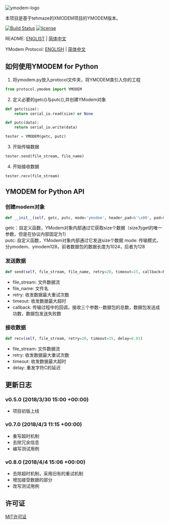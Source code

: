 ![ymodem-logo](https://raw.githubusercontent.com/alexwoo1900/ymodem/master/docs/assets/ymodem-logo.png)

本项目是基于tehmaze的XMODEM项目的YMODEM版本。

[![Build Status](https://www.travis-ci.org/alexwoo1900/YModem.svg?branch=master)](https://www.travis-ci.org/alexwoo1900/YModem)
[![license](https://img.shields.io/github/license/mashape/apistatus.svg)](https://opensource.org/licenses/MIT)

README: [ENGLIST](https://github.com/alexwoo1900/ymodem/blob/master/README.md) | [简体中文](https://github.com/alexwoo1900/ymodem/blob/master/README_CN.md)

YModem Protocol: [ENGLISH](https://github.com/alexwoo1900/ymodem/blob/master/YMODEM.md) | [简体中文](https://github.com/alexwoo1900/ymodem/blob/master/YMODEM_CN.md)

## 如何使用YMODEM for Python
1. 将ymodem.py放入protocol文件夹，将YMODEM类引入你的工程
```python
from protocol.ymodem import YMODEM
```

2. 定义必要的getc()与putc(),并创建YModem对象
```python
def getc(size):
    return serial_io.read(size) or None

def putc(data):
    return serial_io.write(data)

tester = YMODEM(getc, putc)
```

3. 开始传输数据
```python
tester.send(file_stream, file_name)
```

4. 开始接收数据
```python
tester.recv(file_stream)
```

## YMODEM for Python API

### 创建modem对象
```python
def __init__(self, getc, putc, mode='ymodem', header_pad=b'\x00', pad=b'\x1a')
```
getc：自定义函数，YModem对象内部通过它获取size个数据（size为get的唯一参数，但是在协议内部固定为1） \
putc: 自定义函数，YModem对象内部通过它发送size个数据
mode: 传输模式，分ymodem、ymodem128，前者数据包的数据长度为1024，后者为128

### 发送数据
```python
def send(self, file_stream, file_name, retry=20, timeout=15, callback=None)
```
- file_stream: 文件数据流
- file_name: 文件名
- retry: 收发数据最大重试次数
- timeout: 收发数据最大超时
- callback: 传输过程中的回调，接收三个参数--数据包的总数，数据包发送成功数，数据包发送失败数

### 接收数据
```python
def recv(self, file_stream, retry=20, timeout=15, delay=0.01)
```
- file_stream: 文件数据流
- retry: 收发数据最大重试次数
- timeout: 收发数据最大超时
- delay: 重发字符C的延迟

## 更新日志
### v0.5.0 (2018/3/30 15:00 +00:00)
- 项目初版上线

### v0.7.0 (2018/4/3 11:15 +00:00)
- 重写超时机制
- 去除冗余信息
- 编写测试用例

### v0.8.0 (2018/4/4 15:06 +00:00)
- 去除超时机制，采用旧有的重试机制
- 增加接受数据的部分
- 改写测试用例

## 许可证
[MIT许可证](https://opensource.org/licenses/MIT)
